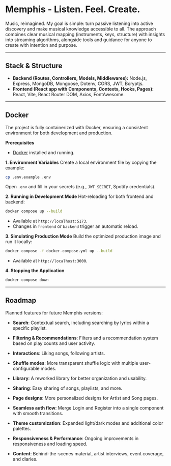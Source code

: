 # Memphis - Listen. Feel. Create.

Music, reimagined. My goal is simple: turn passive listening into active discovery and make musical knowledge accessible to all. The approach combines clear musical mapping (instruments, keys, structure) with insights into streaming algorithms, alongside tools and guidance for anyone to create with intention and purpose.

---

## Stack & Structure

* **Backend (Routes, Controllers, Models, Middlewares):** Node.js, Express, MongoDB, Mongoose, Dotenv, CORS, JWT, Bcryptjs.
* **Frontend (React app with Components, Contexts, Hooks, Pages):** React, Vite, React Router DOM, Axios, FontAwesome.

---

## Docker

The project is fully containerized with Docker, ensuring a consistent environment for both development and production.

**Prerequisites**

* [Docker](https://www.docker.com/products/docker-desktop/) installed and running.

**1. Environment Variables**
Create a local environment file by copying the example:

```bash
cp .env.example .env
```

Open `.env` and fill in your secrets (e.g., `JWT_SECRET`, Spotify credentials).

**2. Running in Development Mode**
Hot-reloading for both frontend and backend:

```bash
docker compose up --build
```

* Available at `http://localhost:5173`.
* Changes in `frontend` or `backend` trigger an automatic reload.

**3. Simulating Production Mode**
Build the optimized production image and run it locally:

```bash
docker compose -f docker-compose.yml up --build
```

* Available at `http://localhost:3000`.

**4. Stopping the Application**

```bash
docker compose down
```

---

## Roadmap

Planned features for future Memphis versions:

* **Search**: Contextual search, including searching by lyrics within a specific playlist.
* **Filtering & Recommendations**: Filters and a recommendation system based on play counts and user activity.
* **Interactions**: Liking songs, following artists.
* **Shuffle modes**: More transparent shuffle logic with multiple user-configurable modes.
* **Library**: A reworked library for better organization and usability.
* **Sharing**: Easy sharing of songs, playlists, and more.
* **Page designs**: More personalized designs for Artist and Song pages.
* **Seamless auth flow**: Merge Login and Register into a single component with smooth transitions.
* **Theme customization**: Expanded light/dark modes and additional color palettes.
* **Responsiveness & Performance**: Ongoing improvements in responsiveness and loading speed.

* **Content**: Behind-the-scenes material, artist interviews, event coverage, and diaries.
